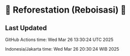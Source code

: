 
# 🌳 Reforestation (Reboisasi) 🌲

## Last Updated

GitHub Actions time: Wed Mar 26 13:30:24 UTC 2025

Indonesia/Jakarta time: Wed Mar 26 20:30:24 WIB 2025
